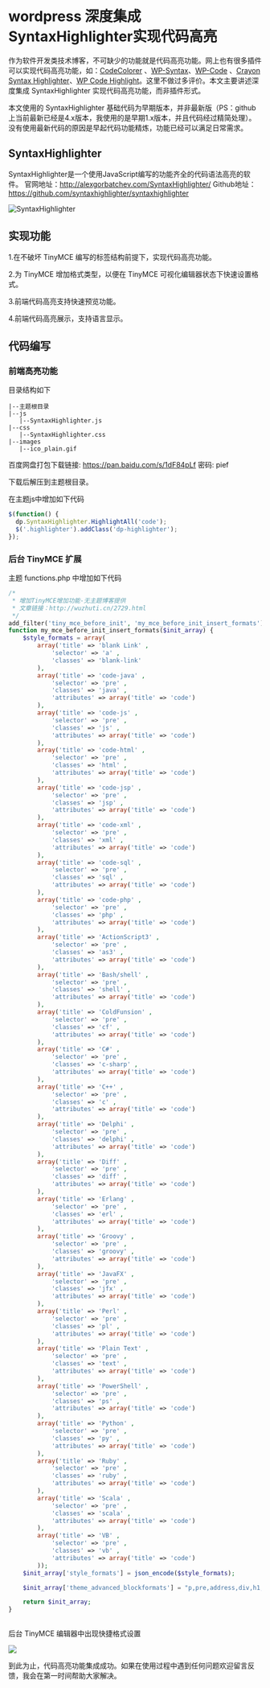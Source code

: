 # wordpress 深度集成SyntaxHighlighter实现代码高亮

作为软件开发类技术博客，不可缺少的功能就是代码高亮功能。网上也有很多插件可以实现代码高亮功能，如：[CodeColorer](http://wordpress.org/extend/plugins/codecolorer/) 、[WP-Syntax](http://wordpress.org/extend/plugins/wp-syntax/)、[WP-Code](http://wordpress.org/extend/plugins/wp-code/) 、[Crayon Syntax Highlighter](http://wordpress.org/extend/plugins/crayon-syntax-highlighter/)、[WP Code Highlight](http://wordpress.org/extend/plugins/wp-code-highlight)。这里不做过多评价。本文主要讲述深度集成 SyntaxHighlighter 实现代码高亮功能，而非插件形式。

本文使用的 SyntaxHighlighter 基础代码为早期版本，并非最新版（PS：github上当前最新已经是4.x版本，我使用的是早期1.x版本，并且代码经过精简处理）。没有使用最新代码的原因是早起代码功能精炼，功能已经可以满足日常需求。

## SyntaxHighlighter
SyntaxHighlighter是一个使用JavaScript编写的功能齐全的代码语法高亮的软件。
官网地址：http://alexgorbatchev.com/SyntaxHighlighter/
Github地址：https://github.com/syntaxhighlighter/syntaxhighlighter

![SyntaxHighlighter](http://wuzhuti.cn/wp-content/uploads/2016/12/frank-2016-12-05-19.22.13.png)

## 实现功能
1.在不破坏 TinyMCE 编写的标签结构前提下，实现代码高亮功能。

2.为 TinyMCE 增加格式类型，以便在 TinyMCE 可视化编辑器状态下快速设置格式。

3.前端代码高亮支持快速预览功能。

4.前端代码高亮展示，支持语言显示。

## 代码编写

### 前端高亮功能
目录结构如下

```
|--主题根目录
|--js
   |--SyntaxHighlighter.js
|--css
   |--SyntaxHighlighter.css
|--images
   |--ico_plain.gif
```

百度网盘打包下载链接: https://pan.baidu.com/s/1dF84pLf 密码: pief

下载后解压到主题根目录。

在主题js中增加如下代码

```js
$(function() { 
  dp.SyntaxHighlighter.HighlightAll('code');
  $('.highlighter').addClass('dp-highlighter');
});
```

### 后台 TinyMCE 扩展

主题 functions.php 中增加如下代码

```php
/* 
 * 增加TinyMCE增加功能-无主题博客提供
 * 文章链接：http://wuzhuti.cn/2729.html
 */
add_filter('tiny_mce_before_init', 'my_mce_before_init_insert_formats');
function my_mce_before_init_insert_formats($init_array) {
	$style_formats = array(
		array('title' => 'blank Link' ,
			'selector' => 'a' ,
			'classes' => 'blank-link'
		), 
		array('title' => 'code-java' ,
			'selector' => 'pre' ,
			'classes' => 'java' ,
			'attributes' => array('title' => 'code')
		), 
		array('title' => 'code-js' ,
			'selector' => 'pre' ,
			'classes' => 'js' ,
			'attributes' => array('title' => 'code')
		),
		array('title' => 'code-html' ,
			'selector' => 'pre' ,
			'classes' => 'html' ,
			'attributes' => array('title' => 'code')
		), 
		array('title' => 'code-jsp' ,
			'selector' => 'pre' ,
			'classes' => 'jsp' ,
			'attributes' => array('title' => 'code')
		),
		array('title' => 'code-xml' ,
			'selector' => 'pre' ,
			'classes' => 'xml' ,
			'attributes' => array('title' => 'code')
		),
		array('title' => 'code-sql' ,
			'selector' => 'pre' ,
			'classes' => 'sql' ,
			'attributes' => array('title' => 'code')
		), 
		array('title' => 'code-php' ,
			'selector' => 'pre' ,
			'classes' => 'php' ,
			'attributes' => array('title' => 'code')
		), 
		array('title' => 'ActionScript3' ,
			'selector' => 'pre' ,
			'classes' => 'as3' ,
			'attributes' => array('title' => 'code')
		), 
		array('title' => 'Bash/shell' ,
			'selector' => 'pre' ,
			'classes' => 'shell' ,
			'attributes' => array('title' => 'code')
		), 
		array('title' => 'ColdFunsion' ,
			'selector' => 'pre' ,
			'classes' => 'cf' ,
			'attributes' => array('title' => 'code')
		), 
		array('title' => 'C#' ,
			'selector' => 'pre' ,
			'classes' => 'c-sharp' ,
			'attributes' => array('title' => 'code')
		), 
		array('title' => 'C++' ,
			'selector' => 'pre' ,
			'classes' => 'c' ,
			'attributes' => array('title' => 'code')
		), 
		array('title' => 'Delphi' ,
			'selector' => 'pre' ,
			'classes' => 'delphi' ,
			'attributes' => array('title' => 'code')
		), 
		array('title' => 'Diff' ,
			'selector' => 'pre' ,
			'classes' => 'diff' ,
			'attributes' => array('title' => 'code')
		), 
		array('title' => 'Erlang' ,
			'selector' => 'pre' ,
			'classes' => 'erl' ,
			'attributes' => array('title' => 'code')
		), 
		array('title' => 'Groovy' ,
			'selector' => 'pre' ,
			'classes' => 'groovy' ,
			'attributes' => array('title' => 'code')
		), 
		array('title' => 'JavaFX' ,
			'selector' => 'pre' ,
			'classes' => 'jfx' ,
			'attributes' => array('title' => 'code')
		), 
		array('title' => 'Perl' ,
			'selector' => 'pre' ,
			'classes' => 'pl' ,
			'attributes' => array('title' => 'code')
		), 
		array('title' => 'Plain Text' ,
			'selector' => 'pre' ,
			'classes' => 'text' ,
			'attributes' => array('title' => 'code')
		), 
		array('title' => 'PowerShell' ,
			'selector' => 'pre' ,
			'classes' => 'ps' ,
			'attributes' => array('title' => 'code')
		), 
		array('title' => 'Python' ,
			'selector' => 'pre' ,
			'classes' => 'py' ,
			'attributes' => array('title' => 'code')
		), 
		array('title' => 'Ruby' ,
			'selector' => 'pre' ,
			'classes' => 'ruby' ,
			'attributes' => array('title' => 'code')
		), 
		array('title' => 'Scala' ,
			'selector' => 'pre' ,
			'classes' => 'scala' ,
			'attributes' => array('title' => 'code')
		), 
		array('title' => 'VB' ,
			'selector' => 'pre' ,
			'classes' => 'vb' ,
			'attributes' => array('title' => 'code')
		));
	$init_array['style_formats'] = json_encode($style_formats);

	$init_array['theme_advanced_blockformats'] = "p,pre,address,div,h1,h2,h3,h4,h5,h6,blockquote,dt,dd,code,samp";

	return $init_array;
}
 
```
后台 TinyMCE 编辑器中出现快捷格式设置

![](http://wuzhuti.cn/wp-content/uploads/2016/12/frank-2016-12-05-21.00.47.png)

到此为止，代码高亮功能集成成功。如果在使用过程中遇到任何问题欢迎留言反馈，我会在第一时间帮助大家解决。


